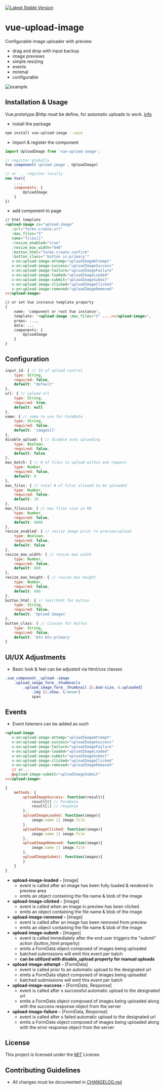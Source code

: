 [![Latest Stable Version](https://img.shields.io/npm/v/vue-upload-image.svg)](https://www.npmjs.com/package/vue-upload-image)

# vue-upload-image
Configurable image uploader with preview

 + drag and drop with input backup
 + image previews
 + simple resizing
 + events
 + minimal
 + configurable

![example](example/images/example.png)

## Installation & Usage

Vue.prototype.$http must be define, for automatic uploads to work. 
[info](https://medium.com/the-vue-point/retiring-vue-resource-871a82880af4#.z4rqh1qtp)

* install the package
```bash
npm install vue-upload-image --save
```
* import & register the component 
```js
import UploadImage from 'vue-upload-image';

// register globally
Vue.component('upload-image', UploadImage)

// or ... register locally 
new Vue({
    ...,
    components: {
        UploadImage 
    }
})
```
* add component to page 
```html
// html template
<upload-image is="upload-image"
   :url="forms.create.url"
   :max_files="5"
   name="files[]"
   :resize_enabled="true"
   :resize_max_width="640"
   :button_html="forms.create.confirm"
   :button_class="'button is-primary'"
   v-on:upload-image-attemp="uploadImageAttempt"
   v-on:upload-image-success="uploadImageSuccess"
   v-on:upload-image-failure="uploadImageFailure"
   v-on:upload-image-loaded="uploadImageLoaded"
   v-on:upload-image-submit="uploadImageSubmit"
   v-on:upload-image-clicked="uploadImageClicked"
   v-on:upload-image-removed="uploadImageRemoved"
></upload-image>

// or set Vue instance template property
{   
    name: 'component or root Vue instance',
    template: '<upload-image :max_files="5" ....></upload-image>',
    props: ...,
    data: ...
    components: {
        UploadImage
    }
}
```

## Configuration
```js
input_id: { // Id of upload control
    type: String,
    required: false,
    default: "default"
},
url: { // upload url
    type: String,
    required: true,
    default: null
},
name: { // name to use for FormData
    type: String,
    required: false,
    default: 'images[]'
},
disable_upload: { // disable auto uploading
    type: Boolean,
    required: false,
    default: false
},
max_batch: { // # of files to upload within one request
    type: Number,
    required: false,
    default: 0
},
max_files: { // total # of files allowed to be uploaded
    type: Number,
    required: false,
    default: 10
},
max_filesize: { // max files size in KB
    type: Number,
    required: false,
    default: 8000
},
resize_enabled: { // resize image prior to preview/upload
    type: Boolean,
    required: false,
    default: false
},
resize_max_width: { // resize max width
    type: Number,
    required: false,
    default: 800
},
resize_max_height: { // resize max height
    type: Number,
    required: false,
    default: 600
},
button_html: { // text/html for button
    type: String,
    required: false,
    default: 'Upload Images'
},
button_class: { // classes for button
    type: String,
    required: false,
    default: 'btn btn-primary'
}
```

## UI/UX Adjustments

* Basic look & feel can be adjusted via html/css classes
```css
.vue_component__upload--image
    .upload_image_form__thumbnails
        .upload_image_form__thumbnail [&.bad-size, &.uploaded]
            .img [&.show, &:hover]
            span
```

## Events
* Event listeners can be added as such

```html
<upload-image
   v-on:upload-image-attemp="uploadImageAttempt"
   v-on:upload-image-success="uploadImageSuccess"
   v-on:upload-image-failure="uploadImageFailure"
   v-on:upload-image-loaded="uploadImageLoaded"
   v-on:upload-image-submit="uploadImageSubmit"
   v-on:upload-image-clicked="uploadImageClicked"
   v-on:upload-image-removed="uploadImageRemoved"
   // or...
   @upload-image-submit="uploadImageSubmit"
></upload-image>
```

```js
{
    methods: {
        uploadImageSuccess: function(result){
            result[0] // FormData
            result[1] // response
        },
        uploadImageLoaded: function(image){
            image.name || image.file 
        },
        uploadImageClicked: function(image){
            image.name || image.file 
        },
        uploadImageRemoved: function(image){
            image.name || image.file 
        },
        uploadImageSubmit: function(images){
        }
    }
}
```

* **upload-image-loaded**  **-** [image] 
    * event is called after an image has been fully loaded & rendered in preview area
    * emits an object containing the file name & blob of the image
* **upload-image-clicked** **-** [image]
    * event is called when an image in preview has been clicked
    * emits an object containing the file name & blob of the image
* **upload-image-removed** **-** [image]
    * event is called after an image has been removed from preview
    * emits an object containing the file name & blob of the image
* **upload-image-submit**  **-** [images] 
    * event is called immediately after the end user triggers the "submit" action (button_html property)
    * emits a FormData object composed of images being uploaded 
    * batched submissions will emit this event per batch
    * **can be utilized with disable_upload property for manual uploads** 
* **upload-image-attempt** **-** [FormData]
    * event is called prior to an automatic upload to the designated url
    * emits a FormData object composed of images being uploaded 
    * batched submissions will emit this event per batch
* **upload-image-success** **-** [FormData, Response]
    * event is called after s successful automatic upload to the designated url
    * emits a FormData object composed of images being uploaded along with the success response object from the server
* **upload-image-failure** **-** [FormData, Response] 
    * event is called after s failed automatic upload to the designated url
    * emits a FormData object composed of images being uploaded along with the error response object from the server


## License
This project is licensed under the [MIT](http://vjpr.mit-license.org) License.

## Contributing Guidelines
    
* All changes must be documented in [CHANGELOG.md](CHANGELOG.md) 
